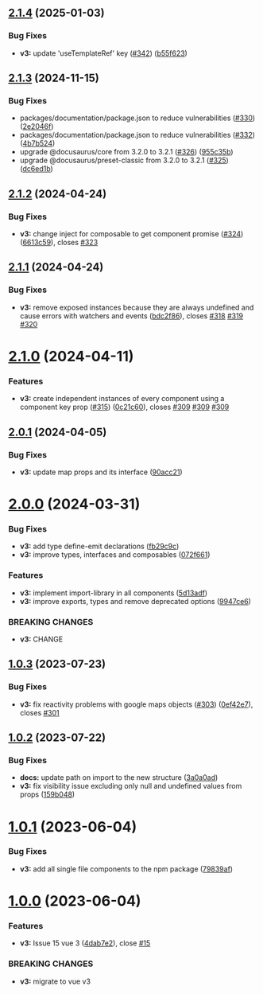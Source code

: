 ## [2.1.4](https://github.com/diegoazh/gmap-vue/compare/gmv3_v2.1.3...gmv3_v2.1.4) (2025-01-03)


### Bug Fixes

* **v3:** update 'useTemplateRef' key ([#342](https://github.com/diegoazh/gmap-vue/issues/342)) ([b55f623](https://github.com/diegoazh/gmap-vue/commit/b55f623432650420942f11808959471d9f6481b2))

## [2.1.3](https://github.com/diegoazh/gmap-vue/compare/gmv3_v2.1.2...gmv3_v2.1.3) (2024-11-15)


### Bug Fixes

* packages/documentation/package.json to reduce vulnerabilities ([#330](https://github.com/diegoazh/gmap-vue/issues/330)) ([2e2046f](https://github.com/diegoazh/gmap-vue/commit/2e2046fcfc4f7e88e86f39dcd72cc514781175fe))
* packages/documentation/package.json to reduce vulnerabilities ([#332](https://github.com/diegoazh/gmap-vue/issues/332)) ([4b7b524](https://github.com/diegoazh/gmap-vue/commit/4b7b5244bc208c6495c6b5c4733d7fb84a38c099))
* upgrade @docusaurus/core from 3.2.0 to 3.2.1 ([#326](https://github.com/diegoazh/gmap-vue/issues/326)) ([955c35b](https://github.com/diegoazh/gmap-vue/commit/955c35bca5913eebb80c3f96c519f582656d6bbb))
* upgrade @docusaurus/preset-classic from 3.2.0 to 3.2.1 ([#325](https://github.com/diegoazh/gmap-vue/issues/325)) ([dc6ed1b](https://github.com/diegoazh/gmap-vue/commit/dc6ed1bc1f9cb411f955f98f6a6e03498d4e46af))

## [2.1.2](https://github.com/diegoazh/gmap-vue/compare/gmv3_v2.1.1...gmv3_v2.1.2) (2024-04-24)


### Bug Fixes

* **v3:** change inject for composable to get component promise  ([#324](https://github.com/diegoazh/gmap-vue/issues/324)) ([6613c59](https://github.com/diegoazh/gmap-vue/commit/6613c59a14887986412a73b3611829db299455e4)), closes [#323](https://github.com/diegoazh/gmap-vue/issues/323)

## [2.1.1](https://github.com/diegoazh/gmap-vue/compare/gmv3_v2.1.0...gmv3_v2.1.1) (2024-04-24)


### Bug Fixes

* **v3:** remove exposed instances because they are always undefined and cause errors with watchers and events ([bdc2f86](https://github.com/diegoazh/gmap-vue/commit/bdc2f8618c1b88c955ce116f5b25aabe5a70da44)), closes [#318](https://github.com/diegoazh/gmap-vue/issues/318) [#319](https://github.com/diegoazh/gmap-vue/issues/319) [#320](https://github.com/diegoazh/gmap-vue/issues/320)

# [2.1.0](https://github.com/diegoazh/gmap-vue/compare/gmv3_v2.0.1...gmv3_v2.1.0) (2024-04-11)


### Features

* **v3:** create independent instances of every component using a component key prop ([#315](https://github.com/diegoazh/gmap-vue/issues/315)) ([0c21c60](https://github.com/diegoazh/gmap-vue/commit/0c21c608125c37115a8625b1e1cdcf9e081ac6fd)), closes [#309](https://github.com/diegoazh/gmap-vue/issues/309) [#309](https://github.com/diegoazh/gmap-vue/issues/309) [#309](https://github.com/diegoazh/gmap-vue/issues/309)

## [2.0.1](https://github.com/diegoazh/gmap-vue/compare/gmv3_v2.0.0...gmv3_v2.0.1) (2024-04-05)


### Bug Fixes

* **v3:** update map props and its interface ([90acc21](https://github.com/diegoazh/gmap-vue/commit/90acc21ee6c1649ca5d5124209cfbd706996c501))

# [2.0.0](https://github.com/diegoazh/gmap-vue/compare/gmv3_v1.0.3...gmv3_v2.0.0) (2024-03-31)


### Bug Fixes

* **v3:** add type define-emit declarations ([fb29c9c](https://github.com/diegoazh/gmap-vue/commit/fb29c9c40e902525f875be75c55188647015614c))
* **v3:** improve types, interfaces and composables ([072f661](https://github.com/diegoazh/gmap-vue/commit/072f661f34802a6d2a2f7395d03290254dd75c1a))


### Features

* **v3:** implement import-library in all components ([5d13adf](https://github.com/diegoazh/gmap-vue/commit/5d13adfa03021648ffbf4abb8d9569e15bbd6af6))
* **v3:** improve exports, types and remove deprecated options ([9947ce6](https://github.com/diegoazh/gmap-vue/commit/9947ce6df1c920e5298ca41ceec82909dcb77c06))


### BREAKING CHANGES

* **v3:** CHANGE

## [1.0.3](https://github.com/diegoazh/gmap-vue/compare/gmv3_v1.0.2...gmv3_v1.0.3) (2023-07-23)


### Bug Fixes

* **v3:** fix reactivity problems with google maps objects ([#303](https://github.com/diegoazh/gmap-vue/issues/303)) ([0ef42e7](https://github.com/diegoazh/gmap-vue/commit/0ef42e7d04e522cc5ef72d8264fea15c5f273346)), closes [#301](https://github.com/diegoazh/gmap-vue/issues/301)

## [1.0.2](https://github.com/diegoazh/gmap-vue/compare/gmv3_v1.0.1...gmv3_v1.0.2) (2023-07-22)


### Bug Fixes

* **docs:** update path on import to the new structure ([3a0a0ad](https://github.com/diegoazh/gmap-vue/commit/3a0a0adf0870c5fc0d2e20ffabaa0bdb659198a7))
* **v3:** fix visibility issue excluding only null and undefined values from props ([159b048](https://github.com/diegoazh/gmap-vue/commit/159b04878c2a285f4cbf3ee259350da369b0cb73))

# [1.0.1](https://github.com/diegoazh/gmap-vue/compare/gmv3_v1.0.0...gmv3_v1.0.1) (2023-06-04)


### Bug Fixes

* **v3:** add all single file components to the npm package ([79839af](https://github.com/diegoazh/gmap-vue/commit/79839afd65a582faec977f0eabea8a4309fb9d6c))

# [1.0.0](https://github.com/diegoazh/gmap-vue/compare/v3.5.4...gmv3_v1.0.0) (2023-06-04)


### Features

* **v3:** Issue 15 vue 3 ([4dab7e2](https://github.com/diegoazh/gmap-vue/commit/4dab7e292bf9a38e7f63b33694d4d06e2ee0f2b6)), close [#15](https://github.com/diegoazh/gmap-vue/issues/15)


### BREAKING CHANGES

* **v3:** migrate to vue v3
